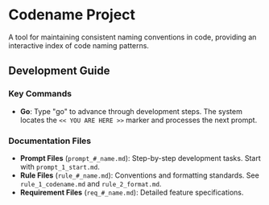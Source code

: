 # Codename Project

A tool for maintaining consistent naming conventions in code, providing an interactive index of code naming patterns.

## Development Guide

### Key Commands
- **Go**: Type "go" to advance through development steps. The system locates the `<< YOU ARE HERE >>` marker and processes the next prompt.

### Documentation Files
- **Prompt Files** (`prompt_#_name.md`): Step-by-step development tasks. Start with `prompt_1_start.md`.
- **Rule Files** (`rule_#_name.md`): Conventions and formatting standards. See `rule_1_codename.md` and `rule_2_format.md`.
- **Requirement Files** (`req_#_name.md`): Detailed feature specifications.
